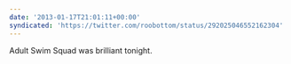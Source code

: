 ```yaml
---
date: '2013-01-17T21:01:11+00:00'
syndicated: 'https://twitter.com/roobottom/status/292025046552162304'
---
```

Adult Swim Squad was brilliant tonight.
